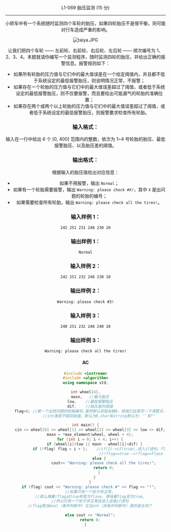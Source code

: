 <center>L1-069 胎压监测 (15 分)

---

小轿车中有一个系统随时监测四个车轮的胎压，如果四轮胎压不是很平衡，则可能对行车造成严重的影响。

![taiya.JPG](https://images.ptausercontent.com/66539c6c-cd86-4bbb-a15c-d00828719f75.JPG)

让我们把四个车轮 —— 左前轮、右前轮、右后轮、左后轮 —— 顺次编号为 1、2、3、4。本题就请你编写一个监测程序，随时监测四轮的胎压，并给出正确的报警信息。报警规则如下：

- 如果所有轮胎的压力值与它们中的最大值误差在一个给定阈值内，并且都不低于系统设定的最低报警胎压，则说明情况正常，不报警；
- 如果存在一个轮胎的压力值与它们中的最大值误差超过了阈值，或者低于系统设定的最低报警胎压，则不仅要报警，而且要给出可能漏气的轮胎的准确位置；
- 如果存在两个或两个以上轮胎的压力值与它们中的最大值误差超过了阈值，或者低于系统设定的最低报警胎压，则报警要求检查所有轮胎。

### 输入格式：

输入在一行中给出 6 个 [0, 400] 范围内的整数，依次为 1~4 号轮胎的胎压、最低报警胎压、以及胎压差的阈值。

### 输出格式：

根据输入的胎压值给出对应信息：

- 如果不用报警，输出 `Normal`；
- 如果有一个轮胎需要报警，输出 `Warning: please check #X!`，其中 `X` 是出问题的轮胎的编号；
- 如果需要检查所有轮胎，输出 `Warning: please check all the tires!`。

### 输入样例 1：

```in
242 251 231 248 230 20
```

### 输出样例 1：

```out
Normal
```

### 输入样例 2：

```in
242 251 232 248 230 10
```

### 输出样例 2：

```out
Warning: please check #3!
```

### 输入样例 3：

```in
240 251 232 248 240 10
```

### 输出样例 3：

```out
Warning: please check all the tires!
```



#### AC

```c++
#include <iostream>
#include <algorithm>
using namespace std;

int wheel[4],
	maxn,	//最大胎压
	low,	//最低报警胎压
	dif,	//胎压差的阈值
	flag=0;	//第一个出现问题的轮胎编号,虽然默认初值会赋0，但我们这里写一下清楚点，0为假
			//int类型不赋初始值，默认为0,char和string默认为: ''和""

int main() {
	cin >> wheel[0] >> wheel[1] >> wheel[2] >> wheel[3] >> low >> dif;
	maxn = *max_element(wheel, wheel + 4);
	for (int i = 0; i < 4; i++) {
		if (wheel[i]<low || maxn - wheel[i]>dif) {
			if (!flag) flag = i + 1;	//if(1)->if(true),进入if语句，flag值改变，
										//!flag==true-->!flag==flase
			else {
				cout<< "Warning: please check all the tires!";
				return 0;
			}
		}
	}
	if (flag) cout << "Warning: please check #" << flag << "!";	
	//如果只有一个轮子非正常，
	//那么随着!flag从true转变为flase，意味着flag变为true,
	//所以只有一个轮子非正常会进入这条if语句
	//flag既当bool（条件判断中）又当int（非条件判断中）真的是太帅了

	else cout << "Normal";
	return 0;
}
```

